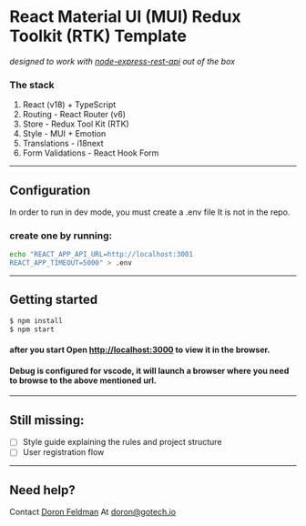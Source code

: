# React Material UI (MUI) Redux Toolkit (RTK) Template

_designed to work with [node-express-rest-api](https://github.com/Code-For-Israel/node-express-rest-api) out of the box_

### The stack

1. React (v18) + TypeScript
2. Routing - React Router (v6)
3. Store - Redux Tool Kit (RTK)
4. Style - MUI + Emotion
5. Translations - i18next
6. Form Validations - React Hook Form

---

## Configuration

In order to run in dev mode, you must create a .env file
It is not in the repo.

### create one by running:

```bash
echo "REACT_APP_API_URL=http://localhost:3001
REACT_APP_TIMEOUT=5000" > .env
```

---

## Getting started

```sh
$ npm install
$ npm start
```

#### after you start Open [http://localhost:3000](http://localhost:3000) to view it in the browser.

#### Debug is configured for vscode, it will launch a browser where you need to browse to the above mentioned url.

---

## Still missing:

- [ ] Style guide explaining the rules and project structure
- [ ] User registration flow

---

## Need help?

Contact [Doron Feldman](https://github.com/doronfeldman) At [doron@gotech.io](mailto:doron@gotech.io)
